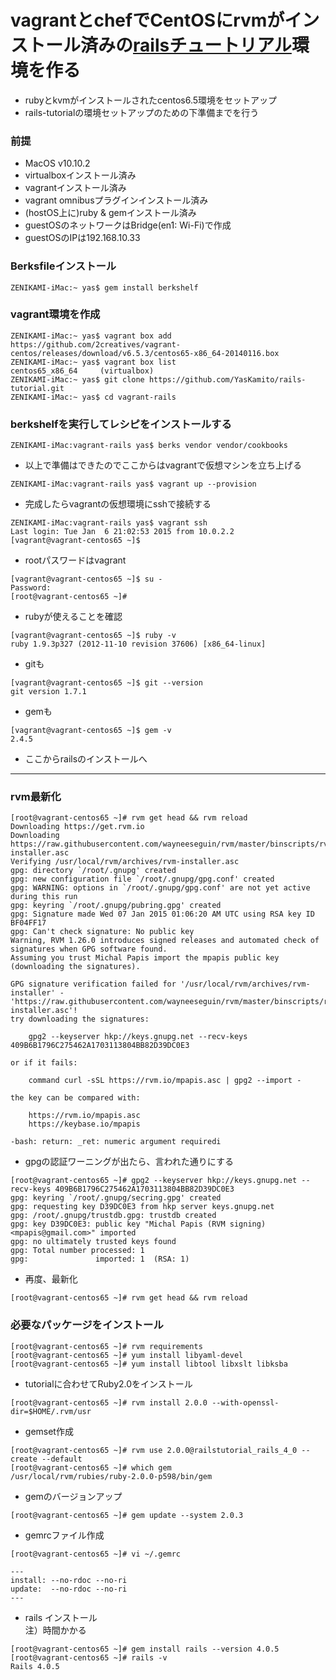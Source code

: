 vagrantとchefでCentOSにrvmがインストール済みの[railsチュートリアル](http://railstutorial.jp/)環境を作る
===

* rubyとkvmがインストールされたcentos6.5環境をセットアップ
* rails-tutorialの環境セットアップのための下準備までを行う

### 前提

* MacOS v10.10.2
* virtualboxインストール済み
* vagrantインストール済み
* vagrant omnibusプラグインインストール済み
* (hostOS上に)ruby & gemインストール済み
* guestOSのネットワークはBridge(en1: Wi-Fi)で作成
* guestOSのIPは192.168.10.33


### Berksfileインストール
```
ZENIKAMI-iMac:~ yas$ gem install berkshelf
```
### vagrant環境を作成

```
ZENIKAMI-iMac:~ yas$ vagrant box add https://github.com/2creatives/vagrant-centos/releases/download/v6.5.3/centos65-x86_64-20140116.box
ZENIKAMI-iMac:~ yas$ vagrant box list
centos65_x86_64     (virtualbox)
ZENIKAMI-iMac:~ yas$ git clone https://github.com/YasKamito/rails-tutorial.git
ZENIKAMI-iMac:~ yas$ cd vagrant-rails
```

### berkshelfを実行してレシピをインストールする

```
ZENIKAMI-iMac:vagrant-rails yas$ berks vendor vendor/cookbooks
```

* 以上で準備はできたのでここからはvagrantで仮想マシンを立ち上げる

```
ZENIKAMI-iMac:vagrant-rails yas$ vagrant up --provision
```

* 完成したらvagrantの仮想環境にsshで接続する

```
ZENIKAMI-iMac:vagrant-rails yas$ vagrant ssh
Last login: Tue Jan  6 21:02:53 2015 from 10.0.2.2
[vagrant@vagrant-centos65 ~]$

```

* rootパスワードはvagrant

```
[vagrant@vagrant-centos65 ~]$ su -
Password:
[root@vagrant-centos65 ~]#

```

* rubyが使えることを確認

```
[vagrant@vagrant-centos65 ~]$ ruby -v
ruby 1.9.3p327 (2012-11-10 revision 37606) [x86_64-linux]

```

* gitも

```
[vagrant@vagrant-centos65 ~]$ git --version
git version 1.7.1

```

* gemも

```
[vagrant@vagrant-centos65 ~]$ gem -v
2.4.5

```

* ここからrailsのインストールへ

---

### rvm最新化
```
[root@vagrant-centos65 ~]# rvm get head && rvm reload
Downloading https://get.rvm.io
Downloading https://raw.githubusercontent.com/wayneeseguin/rvm/master/binscripts/rvm-installer.asc
Verifying /usr/local/rvm/archives/rvm-installer.asc
gpg: directory `/root/.gnupg' created
gpg: new configuration file `/root/.gnupg/gpg.conf' created
gpg: WARNING: options in `/root/.gnupg/gpg.conf' are not yet active during this run
gpg: keyring `/root/.gnupg/pubring.gpg' created
gpg: Signature made Wed 07 Jan 2015 01:06:20 AM UTC using RSA key ID BF04FF17
gpg: Can't check signature: No public key
Warning, RVM 1.26.0 introduces signed releases and automated check of signatures when GPG software found.
Assuming you trust Michal Papis import the mpapis public key (downloading the signatures).

GPG signature verification failed for '/usr/local/rvm/archives/rvm-installer' - 'https://raw.githubusercontent.com/wayneeseguin/rvm/master/binscripts/rvm-installer.asc'!
try downloading the signatures:

    gpg2 --keyserver hkp://keys.gnupg.net --recv-keys 409B6B1796C275462A1703113804BB82D39DC0E3

or if it fails:

    command curl -sSL https://rvm.io/mpapis.asc | gpg2 --import -

the key can be compared with:

    https://rvm.io/mpapis.asc
    https://keybase.io/mpapis

-bash: return: _ret: numeric argument requiredi
```

* gpgの認証ワーニングが出たら、言われた通りにする

```
[root@vagrant-centos65 ~]# gpg2 --keyserver hkp://keys.gnupg.net --recv-keys 409B6B1796C275462A1703113804BB82D39DC0E3
gpg: keyring `/root/.gnupg/secring.gpg' created
gpg: requesting key D39DC0E3 from hkp server keys.gnupg.net
gpg: /root/.gnupg/trustdb.gpg: trustdb created
gpg: key D39DC0E3: public key "Michal Papis (RVM signing) <mpapis@gmail.com>" imported
gpg: no ultimately trusted keys found
gpg: Total number processed: 1
gpg:               imported: 1  (RSA: 1)
```

* 再度、最新化

```
[root@vagrant-centos65 ~]# rvm get head && rvm reload

```

### 必要なパッケージをインストール

```
[root@vagrant-centos65 ~]# rvm requirements
[root@vagrant-centos65 ~]# yum install libyaml-devel
[root@vagrant-centos65 ~]# yum install libtool libxslt libksba

```

* tutorialに合わせてRuby2.0をインストール

```
[root@vagrant-centos65 ~]# rvm install 2.0.0 --with-openssl-dir=$HOME/.rvm/usr
```

* gemset作成

```
[root@vagrant-centos65 ~]# rvm use 2.0.0@railstutorial_rails_4_0 --create --default
[root@vagrant-centos65 ~]# which gem
/usr/local/rvm/rubies/ruby-2.0.0-p598/bin/gem
```

* gemのバージョンアップ

```
[root@vagrant-centos65 ~]# gem update --system 2.0.3
```

* gemrcファイル作成

```
[root@vagrant-centos65 ~]# vi ~/.gemrc

---
install: --no-rdoc --no-ri
update:  --no-rdoc --no-ri
---
```

* rails インストール  
  注）時間かかる

```
[root@vagrant-centos65 ~]# gem install rails --version 4.0.5
[root@vagrant-centos65 ~]# rails -v
Rails 4.0.5
```

